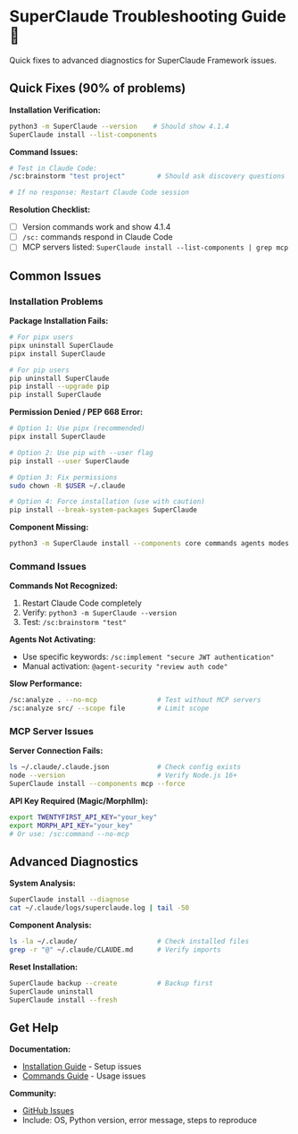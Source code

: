 # SuperClaude Troubleshooting Guide 🔧

Quick fixes to advanced diagnostics for SuperClaude Framework issues.

## Quick Fixes (90% of problems)

**Installation Verification:**
```bash
python3 -m SuperClaude --version    # Should show 4.1.4
SuperClaude install --list-components
```

**Command Issues:**
```bash
# Test in Claude Code:
/sc:brainstorm "test project"        # Should ask discovery questions

# If no response: Restart Claude Code session
```

**Resolution Checklist:**
- [ ] Version commands work and show 4.1.4
- [ ] `/sc:` commands respond in Claude Code  
- [ ] MCP servers listed: `SuperClaude install --list-components | grep mcp`

## Common Issues

### Installation Problems

**Package Installation Fails:**
```bash
# For pipx users
pipx uninstall SuperClaude
pipx install SuperClaude

# For pip users
pip uninstall SuperClaude
pip install --upgrade pip
pip install SuperClaude
```

**Permission Denied / PEP 668 Error:**
```bash
# Option 1: Use pipx (recommended)
pipx install SuperClaude

# Option 2: Use pip with --user flag
pip install --user SuperClaude

# Option 3: Fix permissions
sudo chown -R $USER ~/.claude

# Option 4: Force installation (use with caution)
pip install --break-system-packages SuperClaude
```

**Component Missing:**
```bash
python3 -m SuperClaude install --components core commands agents modes --force
```

### Command Issues

**Commands Not Recognized:**
1. Restart Claude Code completely
2. Verify: `python3 -m SuperClaude --version`
3. Test: `/sc:brainstorm "test"`

**Agents Not Activating:**
- Use specific keywords: `/sc:implement "secure JWT authentication"`
- Manual activation: `@agent-security "review auth code"`

**Slow Performance:**
```bash
/sc:analyze . --no-mcp               # Test without MCP servers
/sc:analyze src/ --scope file        # Limit scope
```

### MCP Server Issues

**Server Connection Fails:**
```bash
ls ~/.claude/.claude.json            # Check config exists
node --version                       # Verify Node.js 16+
SuperClaude install --components mcp --force
```

**API Key Required (Magic/Morphllm):**
```bash
export TWENTYFIRST_API_KEY="your_key"
export MORPH_API_KEY="your_key"
# Or use: /sc:command --no-mcp
```

## Advanced Diagnostics

**System Analysis:**
```bash
SuperClaude install --diagnose
cat ~/.claude/logs/superclaude.log | tail -50
```

**Component Analysis:**
```bash
ls -la ~/.claude/                    # Check installed files
grep -r "@" ~/.claude/CLAUDE.md      # Verify imports
```

**Reset Installation:**
```bash
SuperClaude backup --create          # Backup first
SuperClaude uninstall
SuperClaude install --fresh
```

## Get Help

**Documentation:**
- [Installation Guide](../Getting-Started/installation.md) - Setup issues
- [Commands Guide](../User-Guide/commands.md) - Usage issues

**Community:**
- [GitHub Issues](https://github.com/SuperClaude-Org/SuperClaude_Framework/issues)
- Include: OS, Python version, error message, steps to reproduce